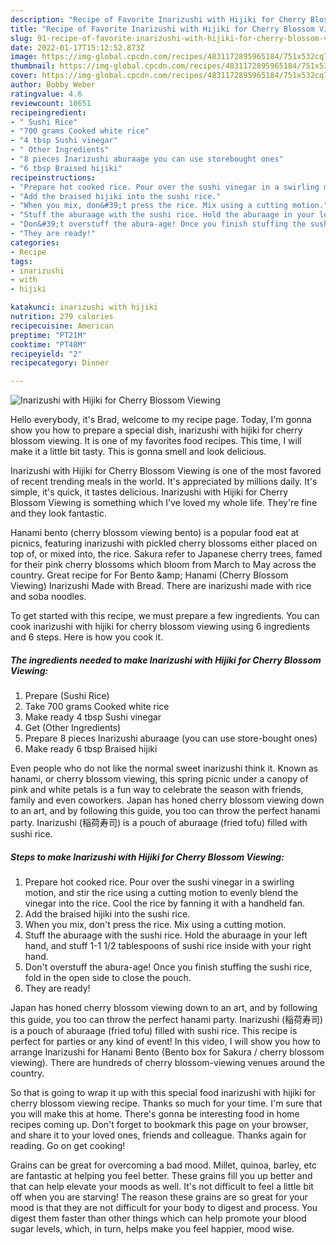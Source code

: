 ```yaml
---
description: "Recipe of Favorite Inarizushi with Hijiki for Cherry Blossom Viewing"
title: "Recipe of Favorite Inarizushi with Hijiki for Cherry Blossom Viewing"
slug: 91-recipe-of-favorite-inarizushi-with-hijiki-for-cherry-blossom-viewing
date: 2022-01-17T15:12:52.873Z
image: https://img-global.cpcdn.com/recipes/4831172895965184/751x532cq70/inarizushi-with-hijiki-for-cherry-blossom-viewing-recipe-main-photo.jpg
thumbnail: https://img-global.cpcdn.com/recipes/4831172895965184/751x532cq70/inarizushi-with-hijiki-for-cherry-blossom-viewing-recipe-main-photo.jpg
cover: https://img-global.cpcdn.com/recipes/4831172895965184/751x532cq70/inarizushi-with-hijiki-for-cherry-blossom-viewing-recipe-main-photo.jpg
author: Bobby Weber
ratingvalue: 4.6
reviewcount: 10651
recipeingredient:
- " Sushi Rice"
- "700 grams Cooked white rice"
- "4 tbsp Sushi vinegar"
- " Other Ingredients"
- "8 pieces Inarizushi aburaage you can use storebought ones"
- "6 tbsp Braised hijiki"
recipeinstructions:
- "Prepare hot cooked rice. Pour over the sushi vinegar in a swirling motion, and stir the rice using a cutting motion to evenly blend the vinegar into the rice. Cool the rice by fanning it with a handheld fan."
- "Add the braised hijiki into the sushi rice."
- "When you mix, don&#39;t press the rice. Mix using a cutting motion."
- "Stuff the aburaage with the sushi rice. Hold the aburaage in your left hand, and stuff 1-1 1/2 tablespoons of sushi rice inside with your right hand."
- "Don&#39;t overstuff the abura-age! Once you finish stuffing the sushi rice, fold in the open side to close the pouch."
- "They are ready!"
categories:
- Recipe
tags:
- inarizushi
- with
- hijiki

katakunci: inarizushi with hijiki 
nutrition: 279 calories
recipecuisine: American
preptime: "PT21M"
cooktime: "PT48M"
recipeyield: "2"
recipecategory: Dinner

---
```



![Inarizushi with Hijiki for Cherry Blossom Viewing](https://img-global.cpcdn.com/recipes/4831172895965184/751x532cq70/inarizushi-with-hijiki-for-cherry-blossom-viewing-recipe-main-photo.jpg)

Hello everybody, it's Brad, welcome to my recipe page. Today, I'm gonna show you how to prepare a special dish, inarizushi with hijiki for cherry blossom viewing. It is one of my favorites food recipes. This time, I will make it a little bit tasty. This is gonna smell and look delicious.

Inarizushi with Hijiki for Cherry Blossom Viewing is one of the most favored of recent trending meals in the world. It's appreciated by millions daily. It's simple, it's quick, it tastes delicious. Inarizushi with Hijiki for Cherry Blossom Viewing is something which I've loved my whole life. They're fine and they look fantastic.

Hanami bento (cherry blossom viewing bento) is a popular food eat at picnics, featuring inarizushi with pickled cherry blossoms either placed on top of, or mixed into, the rice. Sakura refer to Japanese cherry trees, famed for their pink cherry blossoms which bloom from March to May across the country. Great recipe for For Bento &amp;amp; Hanami (Cherry Blossom Viewing) Inarizushi Made with Bread. There are inarizushi made with rice and soba noodles.


To get started with this recipe, we must prepare a few ingredients. You can cook inarizushi with hijiki for cherry blossom viewing using 6 ingredients and 6 steps. Here is how you cook it.

<!--inarticleads1-->

##### The ingredients needed to make Inarizushi with Hijiki for Cherry Blossom Viewing:

1. Prepare  (Sushi Rice)
1. Take 700 grams Cooked white rice
1. Make ready 4 tbsp Sushi vinegar
1. Get  (Other Ingredients)
1. Prepare 8 pieces Inarizushi aburaage (you can use store-bought ones)
1. Make ready 6 tbsp Braised hijiki


Even people who do not like the normal sweet inarizushi think it. Known as hanami, or cherry blossom viewing, this spring picnic under a canopy of pink and white petals is a fun way to celebrate the season with friends, family and even coworkers. Japan has honed cherry blossom viewing down to an art, and by following this guide, you too can throw the perfect hanami party. Inarizushi (稲荷寿司) is a pouch of aburaage (fried tofu) filled with sushi rice. 

<!--inarticleads2-->

##### Steps to make Inarizushi with Hijiki for Cherry Blossom Viewing:

1. Prepare hot cooked rice. Pour over the sushi vinegar in a swirling motion, and stir the rice using a cutting motion to evenly blend the vinegar into the rice. Cool the rice by fanning it with a handheld fan.
1. Add the braised hijiki into the sushi rice.
1. When you mix, don&#39;t press the rice. Mix using a cutting motion.
1. Stuff the aburaage with the sushi rice. Hold the aburaage in your left hand, and stuff 1-1 1/2 tablespoons of sushi rice inside with your right hand.
1. Don&#39;t overstuff the abura-age! Once you finish stuffing the sushi rice, fold in the open side to close the pouch.
1. They are ready!


Japan has honed cherry blossom viewing down to an art, and by following this guide, you too can throw the perfect hanami party. Inarizushi (稲荷寿司) is a pouch of aburaage (fried tofu) filled with sushi rice. This recipe is perfect for parties or any kind of event! In this video, I will show you how to arrange Inarizushi for Hanami Bento (Bento box for Sakura / cherry blossom viewing). There are hundreds of cherry blossom-viewing venues around the country. 

So that is going to wrap it up with this special food inarizushi with hijiki for cherry blossom viewing recipe. Thanks so much for your time. I'm sure that you will make this at home. There's gonna be interesting food in home recipes coming up. Don't forget to bookmark this page on your browser, and share it to your loved ones, friends and colleague. Thanks again for reading. Go on get cooking!

Grains can be great for overcoming a bad mood. Millet, quinoa, barley, etc are fantastic at helping you feel better. These grains fill you up better and that can help elevate your moods as well. It's not difficult to feel a little bit off when you are starving! The reason these grains are so great for your mood is that they are not difficult for your body to digest and process. You digest them faster than other things which can help promote your blood sugar levels, which, in turn, helps make you feel happier, mood wise.
